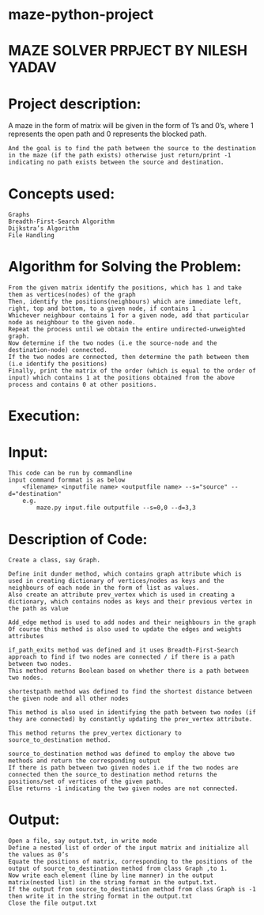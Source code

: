 # maze-python-project

# MAZE SOLVER PRPJECT BY NILESH YADAV


# Project description:

 A maze in the form of matrix will be given in the form of 1’s and 0’s, where 1 represents the open path and 0 represents the blocked path.

	And the goal is to find the path between the source to the destination in the maze (if the path exists) otherwise just return/print -1 indicating no path exists between the source and destination.

# Concepts used:
	Graphs
	Breadth-First-Search Algorithm
	Dijkstra’s Algorithm
	File Handling

# Algorithm for Solving the Problem:
	From the given matrix identify the positions, which has 1 and take them as vertices(nodes) of the graph
	Then, identify the positions(neighbours) which are immediate left, right, top and bottom, to a given node, if contains 1 .
	Whichever neighbour contains 1 for a given node, add that particular node as neighbour to the given node.
	Repeat the process until we obtain the entire undirected-unweighted graph.
	Now determine if the two nodes (i.e the source-node and the destination-node) connected.
	If the two nodes are connected, then determine the path between them (i.e identify the positions)
	Finally, print the matrix of the order (which is equal to the order of input) which contains 1 at the positions obtained from the above process and contains 0 at other positions.

# Execution:

# Input:
	This code can be run by commandline
    input command formmat is as below
        <filename> <inputfile name> <outputfile name> --s="source" --d="destination"
        e.g.
            maze.py input.file outputfile --s=0,0 --d=3,3


# Description of Code:

	Create a class, say Graph.

	Define init dunder method, which contains graph attribute which is used in creating dictionary of vertices/nodes as keys and the neighbours of each node in the form of list as values.
	Also create an attribute prev_vertex which is used in creating a dictionary, which contains nodes as keys and their previous vertex in the path as value

	Add_edge method is used to add nodes and their neighbours in the graph
	Of course this method is also used to update the edges and weights attributes

	if_path_exits method was defined and it uses Breadth-First-Search approach to find if two nodes are connected / if there is a path between two nodes.
	This method returns Boolean based on whether there is a path between two nodes.

	shortestpath method was defined to find the shortest distance between the given node and all other nodes

	This method is also used in identifying the path between two nodes (if they are connected) by constantly updating the prev_vertex attribute.

	This method returns the prev_vertex dictionary to source_to_destination method.

	source_to_destination method was defined to employ the above two methods and return the corresponding output
	If there is path between two given nodes i.e if the two nodes are connected then the source_to destination method returns the positions/set of vertices of the given path.
	Else returns -1 indicating the two given nodes are not connected.


# Output:
	Open a file, say output.txt, in write mode
	Define a nested list of order of the input matrix and initialize all the values as 0’s
	Equate the positions of matrix, corresponding to the positions of the output of source_to_destination method from class Graph ,to 1.
	Now write each element (line by line manner) in the output matrix(nested list) in the string format in the output.txt. 
	If the output from source_to_destination method from class Graph is -1 then write it in the string format in the output.txt
	Close the file output.txt

